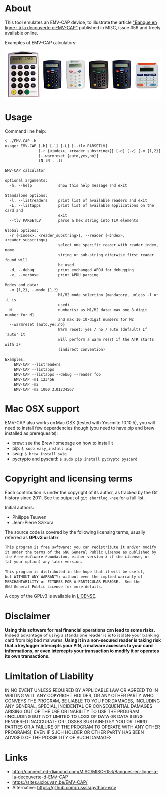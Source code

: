 # About

This tool emulates an EMV-CAP device, to illustrate the article ["Banque en ligne : à la decouverte d'EMV-CAP"](http://connect.ed-diamond.com/MISC/MISC-056/Banques-en-ligne-a-la-decouverte-d-EMV-CAP) published in MISC, issue #56 and freely available online.

Examples of EMV-CAP calculators:

![EMV-CAP calculators](emvcap-calculators.jpg)

# Usage

Command line help:

```
$ ./EMV-CAP -h
usage: EMV-CAP [-h] [-l] [-L] [--tlv PARSETLV]
               [-r {<index>, <reader_substring>}] [-d] [-v] [-m {1,2}]
               [--warmreset {auto,yes,no}]
               [N [N ...]]

EMV-CAP calculator

optional arguments:
  -h, --help            show this help message and exit

Standalone options:
  -l, --listreaders     print list of available readers and exit
  -L, --listapps        print list of available applications on the card and
                        exit
  --tlv PARSETLV        parse a hex string into TLV elements

Global options:
  -r {<index>, <reader_substring>}, --reader {<index>, <reader_substring>}
                        select one specific reader with reader index, name
                        string or sub-string otherwise first reader found will
                        be used.
  -d, --debug           print exchanged APDU for debugging
  -v, --verbose         print APDU parsing

Modes and data:
  -m {1,2}, --mode {1,2}
                        M1/M2 mode selection (mandatory, unless -l or -L is
                        used)
  N                     number(s) as M1/M2 data: max one 8-digit number for M1
                        and max 10 10-digit numbers for M2
  --warmreset {auto,yes,no}
                        Warm reset: yes / no / auto (default) If 'auto' it
                        will perform a warm reset if the ATR starts with 3F
                        (indirect convention)

Examples:
    EMV-CAP --listreaders
    EMV-CAP --listapps
    EMV-CAP --listapps --debug --reader foo
    EMV-CAP -m1 123456
    EMV-CAP -m2
    EMV-CAP -m2 1000 3101234567
```

# Mac OSX support

EMV-CAP also works on Mac OSX (tested with Yosemite 10.10.5), you will need to install few dependencies though (you need to have pip and brew installed as prerequesite):

* brew: see the Brew homepage on how to install it
* pip: ```$ sudo easy_install pip```
* swig: ```$ brew install swig```
* pycrypto and pyscard: ```$ sudo pip install pycrypto pyscard ```

# Copyright and licensing terms

Each contribution is under the copyright of its author, as tracked by the Git history since 2011.
See the output of `git shortlog -nse` for a full list.

Initial authors:
-   Philippe Teuwen
-   Jean-Pierre Szikora

The source code is covered by the following licensing terms, usually referred as **GPLv3 or later**.

    This program is free software: you can redistribute it and/or modify
    it under the terms of the GNU General Public License as published by
    the Free Software Foundation, either version 3 of the License, or
    (at your option) any later version.

    This program is distributed in the hope that it will be useful,
    but WITHOUT ANY WARRANTY; without even the implied warranty of
    MERCHANTABILITY or FITNESS FOR A PARTICULAR PURPOSE.  See the
    GNU General Public License for more details.

A copy of the GPLv3 is available in [LICENSE](LICENSE.txt).

# Disclaimer

**Using this software for real financial operations can lead to some risks.**
Indeed advantage of using a standalone reader is is to isolate your banking card from big bad malwares.
**Using it in a non-secured reader is taking risk that a keylogger intercepts your PIN, a malware accesses to your card informations, or even intercepts your transaction to modify it or operates its own transactions.**

# Limitation of Liability

IN NO EVENT UNLESS REQUIRED BY APPLICABLE LAW OR AGREED TO IN WRITING
WILL ANY COPYRIGHT HOLDER, OR ANY OTHER PARTY WHO CONVEYS THE PROGRAM,
BE LIABLE TO YOU FOR DAMAGES, INCLUDING ANY GENERAL, SPECIAL,
INCIDENTAL OR CONSEQUENTIAL DAMAGES ARISING OUT OF THE USE OR INABILITY
TO USE THE PROGRAM (INCLUDING BUT NOT LIMITED TO LOSS OF DATA OR DATA
BEING RENDERED INACCURATE OR LOSSES SUSTAINED BY YOU OR THIRD PARTIES
OR A FAILURE OF THE PROGRAM TO OPERATE WITH ANY OTHER PROGRAMS), EVEN
IF SUCH HOLDER OR OTHER PARTY HAS BEEN ADVISED OF THE POSSIBILITY OF
SUCH DAMAGES.

# Links

* http://connect.ed-diamond.com/MISC/MISC-056/Banques-en-ligne-a-la-decouverte-d-EMV-CAP
* https://sites.uclouvain.be/EMV-CAP/
* Alternative: https://github.com/russss/python-emv
